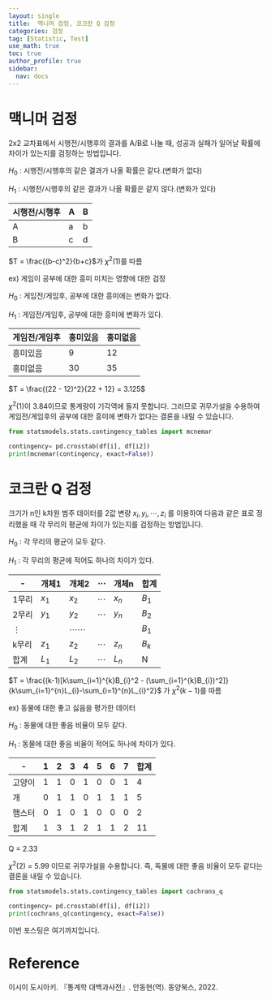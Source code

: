 ```yaml
---
layout: single
title:  맥니머 검정, 코크란 Q 검정
categories: 검정
tag: [Statistic, Test]
use_math: true
toc: true
author_profile: true
sidebar:
  nav: docs
---
```


# 맥니머 검정

2x2 교차표에서 시행전/시행후의 결과를 A/B로 나눌 때, 성공과 실패가 일어날 확률에 차이가 있는지를 검정하는 방법입니다. 

$H_{0}$ : 시행전/시행후의 같은 결과가 나올 확률은 같다.(변화가 없다)

$H_{1}$ : 시행전/시행후의 같은 결과가 나올 확률은 같지 않다.(변화가 있다)

|시행전/시행후|A|B|
|-|-|-|
|A|a|b|
|B|c|d|

$T = \frac{(b-c)^2}{b+c}$가 $\chi^2(1)$를 따름

ex) 게임이 공부에 대한 흥미 미치는 영향에 대한 검정

$H_{0}$ : 게임전/게임후, 공부에 대한 흥미에는 변화가 없다.

$H_{1}$ : 게임전/게임후, 공부에 대한 흥미에 변화가 있다.

|게임전/게임후|흥미있음|흥미없음|
|-|-|-|
|흥미있음|9|12|
|흥미없음|30|35|

$T = \frac{(22 - 12)^2}{22 + 12} = 3.125$

$\chi^2(1)$이 3.84이므로 통계량이 기각역에 들지 못합니다. 그러므로 귀무가설을 수용하여 게임전/게임후의 공부에 대한 흥미에 변화가 없다는 결론을 내릴 수 있습니다.

```python
from statsmodels.stats.contingency_tables import mcnemar

contingency= pd.crosstab(df[i], df[i2])
print(mcnemar(contingency, exact=False))
```

# 코크란 Q 검정

크기가 n인 k차원 범주 데이터를 2값 변량  $x_{i}, y_{i}, \cdots , z_{i}$ 를 이용하여 다음과 같은 표로 정리했을 때 각 무리의 평균에 차이가 있는지를 검정하는 방법입니다.

$H_{0}$ : 각 무리의 평균이 모두 같다.

$H_{1}$ : 각 무리의 평균에 적어도 하나의 차이가 있다.

|-|개체1|개체2|$\cdots$|개체n|합계|
|-|-|-|-|-|-|
|1무리|$x_{1}$|$x_{2}$|$\cdots$|$x_{n}$|$B_{1}$|
|2무리|$y_{1}$|$y_{2}$|$\cdots$|$y_{n}$|$B_{2}$|
|$\vdots$||$\cdots\cdots$|||$B_{1}$|
|k무리|$z_{1}$|$z_{2}$|$\cdots$|$z_{n}$|$B_{k}$|
|합계|$L_{1}$|$L_{2}$|$\cdots$|$L_{n}$|N|


$T = \frac{(k-1)[k\sum_{i=1}^{k}B_{i}^2 - (\sum_{i=1}^{k}B_{i})^2]}{k\sum_{i=1}^{n}L_{i}-\sum_{i=1}^{n}L_{i}^2}$
가 $\chi^2(k-1)$를 따름

ex) 동물에 대한 좋고 싫음을 평가한 데이터

$H_{0}$ : 동물에 대한 좋음 비율이 모두 같다.

$H_{1}$ : 동물에 대한 좋음 비율이 적어도 하나에 차이가 있다.

|-|1|2|3|4|5|6|7|합계|
|-|-|-|-|-|-|-|-|-|
|고양이|1|1|0|1|0|0|1|4|
|개|0|1|1|0|1|1|1|5|
|햄스터|0|1|0|1|0|0|0|2|
|합계|1|3|1|2|1|1|2|11|

Q = 2.33

$\chi^2(2)$ = 5.99 이므로 귀무가설을 수용합니다. 즉, 독물에 대한 좋음 비율이 모두 같다는 결론을 내릴 수 있습니다.

```python
from statsmodels.stats.contingency_tables import cochrans_q

contingency= pd.crosstab(df[i], df[i2])
print(cochrans_q(contingency, exact=False))
```

이번 포스팅은 여기까지입니다.

# Reference

이시이 도시아키. 『통계학 대백과사전』. 안동현(역). 동양북스, 2022.




